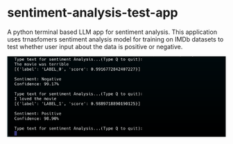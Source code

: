 # sentiment-analysis-test-app

A python terminal based LLM app for sentiment analysis.
This application uses trnasfomers sentiment analysis model  for training on IMDb datasets 
to test whether user input  about the data is positive or negative.


![app](./sent-analysis.png)
